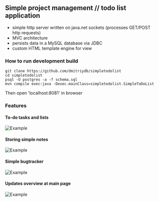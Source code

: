 ## Simple project management // todo list application 

- simple http server written on java.net sockets (processes GET/POST http requests)
- MVC architecture
- persists data in a MySQL database via JDBC 
- custom HTML template engine for view

### How to run development build

```
git clone https://github.com/dmitriydb/simpletodolist
cd simpletodolist 
psql -U postgres -a -f schema.sql
mvn compile exec:java -Dexec.mainClass=simpletodolist.SimpleToDoList
```

Then open 'localhost:8081' in browser

### Features
#### To-do tasks and lists
![Example](https://files.catbox.moe/5befse.png)

#### Storing simple notes
![Example](https://files.catbox.moe/wfi4ef.png)

#### Simple bugtracker
![Example](https://files.catbox.moe/8nu4fq.png)

#### Updates overview at main page

![Example](https://files.catbox.moe/4wt5mg.png)

